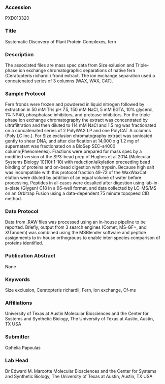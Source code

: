 ### Accession
PXD013320

### Title
Systematic Discovery of Plant Protein Complexes, fern

### Description
The associated files are mass spec data from Size exlusion and Triple-phase ion exchange chromatographic separations of native fern (Ceratopteris richardii) frond extract.  The ion exchange separation used a concatenated series of 3 columns (WAX, WAX, CAT).

### Sample Protocol
Fern fronds were frozen and powdered in liquid nitrogen followed by extraction in 50 mM Tris pH 7.5, 150 mM NaCl, 5 mM EGTA, 10% glycerol, 1% NP40, phosphatase inhibitors, and protease inhibitors.  For the triple phase ion exchange chromatography the extract was concentrated by ultrafiltration and then diluted to 114 mM NaCl and 1.5 mg was fractionated on a concatenated series of 2 PolyWAX LP and one PolyCAT A columns (Poly LC Inc.).  For Size exclusion chromatography extract was sonicated gently to shear DNA, and after clarification at 14,000 x g 1.2 mg of supernatant was fractionated on a BioSep SEC-s4000 column(Phenomenex).  Fractions were prepared for mass spec by a modified version of the SP3-bead prep of Hughes et al 2014 (Molecular Systems Biology 10(10):1-10) with reduction/alkylation preceeding bead binding of proteins and on-bead digestion with trypsin. Because high salt was incompatible with this protocol fraction 49-72 of the WaxWaxCat elution were diluted by addition of an equal volume of water before processing.  Peptides in all cases were desalted after digestion using lab-in-a-plate (Glygen) C18 in a 96-well format, and data collected by LC-MS/MS on an Orbitrap Fusion using a data-dependent 75 minute topspeed CID method.

### Data Protocol
Data from .RAW files was processed using an in-house pipeline to be reported.  Briefly, output from 3 search engines (Comet, MS-GF+, and X!Tandem) was combined using the MSBlender software and peptide assignments to in-house orthogroups to enable inter-species comparison of proteins identified.

### Publication Abstract
None

### Keywords
Size exclusion, Ceratopteris richardii, Fern, Ion exchange, Cf-ms

### Affiliations
University of Texas at Austin
Molecular Biosciences and the Center for Systems and Synthetic Biology, The University of Texas at Austin, Austin, TX USA

### Submitter
Ophelia Papoulas

### Lab Head
Dr Edward M. Marcotte
Molecular Biosciences and the Center for Systems and Synthetic Biology, The University of Texas at Austin, Austin, TX USA


